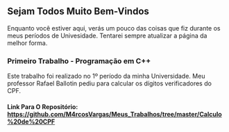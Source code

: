 ## Sejam Todos Muito Bem-Vindos

Enquanto você estiver aqui, verás um pouco das coisas que fiz durante os meus períodos de Univesidade. Tentarei sempre atualizar a página da melhor forma.

### Primeiro Trabalho - Programação em C++

Este trabalho foi realizado no 1º período da minha Universidade. Meu professor Rafael Ballotin pediu para calcular os dígitos verificadores do CPF.


#### Link Para O Repositório: https://github.com/M4rcosVargas/Meus_Trabalhos/tree/master/Calculo%20de%20CPF
